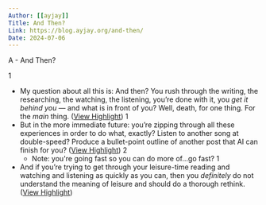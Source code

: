 ```yaml
---
Author: [[ayjay]]
Title: And Then?
Link: https://blog.ayjay.org/and-then/
Date: 2024-07-06
---
```

A - And Then?

1
- My question about all this is: And then? You rush through the writing, the researching, the watching, the listening, you’re done with it, you *get it behind you* — and what is in front of you? Well, death, for one thing. For the *main* thing. ([View Highlight](https://read.readwise.io/read/01hn87c7gag07hbp6s17247s61))
1
- But in the more immediate future: you’re zipping through all these experiences in order to do what, exactly? Listen to another song at double-speed? Produce a bullet-point outline of another post that AI can finish for you? ([View Highlight](https://read.readwise.io/read/01hn87ch30hpjbmz5t2j39210c))
2
    - Note: you're going fast so you can do more of...go fast?
1
- And if you’re trying to get through your leisure-time reading and watching and listening as quickly as you can, then you *definitely* do not understand the meaning of leisure and should do a thorough rethink. ([View Highlight](https://read.readwise.io/read/01hn87dpgk35ca3j1mkgq2w0sh))
